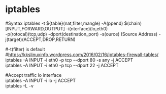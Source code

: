 # iptables
#Syntax
iptables -t ${table}(nat,filter,mangle) -A(ppend) $(chain)[INPUT,FORWARD,OUTPUT] -i(nterface)(lo,eth0)   
-p(rotocal)(tcp,udp) -dport(destination_port) -s(ource) (Source Address) -j(target)(ACCEPT,DROP,RETURN)    

#-t(filter) is default  
#https://kkslinuxinfo.wordpress.com/2016/02/16/iptables-firewall-tables/  
iptables -A INPUT -i eth0 -p tcp --dport 80 -s any -j ACCEPT  
iptables -A INPUT -i eth0 -p tcp --dport 22 -j ACCEPT  



#Accept traffic lo interface  
iptables -A INPUT -i lo -j ACCEPT  
iptables -L -v  
